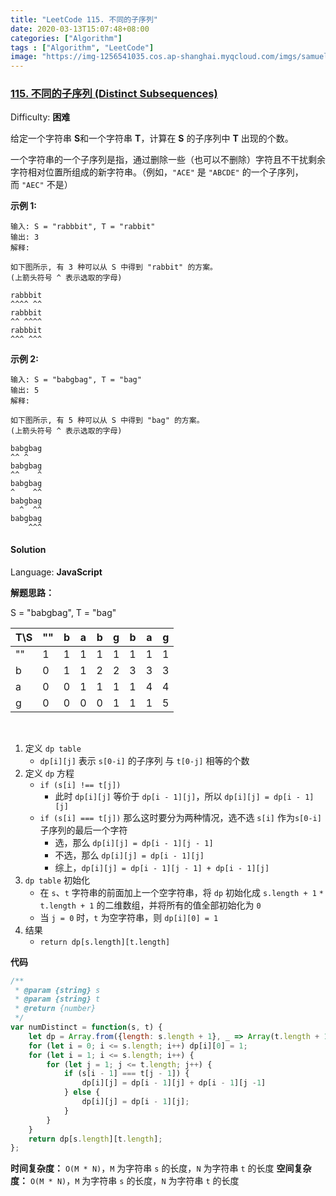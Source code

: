 ```yaml
---
title: "LeetCode 115. 不同的子序列"
date: 2020-03-13T15:07:48+08:00
categories: ["Algorithm"]
tags : ["Algorithm", "LeetCode"]
image: "https://img-1256541035.cos.ap-shanghai.myqcloud.com/imgs/samuele-errico-piccarini-JEBqFu2AOOA-unsplash.jpg"
---
```


### [115\. 不同的子序列 (Distinct Subsequences)](https://leetcode-cn.com/problems/distinct-subsequences/)

Difficulty: **困难**


给定一个字符串 **S**和一个字符串 **T**，计算在 **S** 的子序列中 **T** 出现的个数。

一个字符串的一个子序列是指，通过删除一些（也可以不删除）字符且不干扰剩余字符相对位置所组成的新字符串。（例如，`"ACE"` 是 `"ABCDE"` 的一个子序列，而 `"AEC"` 不是）

**示例 1:**

```
输入: S = "rabbbit", T = "rabbit"
输出: 3
解释:

如下图所示, 有 3 种可以从 S 中得到 "rabbit" 的方案。
(上箭头符号 ^ 表示选取的字母)

rabbbit
^^^^ ^^
rabbbit
^^ ^^^^
rabbbit
^^^ ^^^
```

**示例 2:**

```
输入: S = "babgbag", T = "bag"
输出: 5
解释:

如下图所示, 有 5 种可以从 S 中得到 "bag" 的方案。
(上箭头符号 ^ 表示选取的字母)

babgbag
^^ ^
babgbag
^^    ^
babgbag
^    ^^
babgbag
  ^  ^^
babgbag
    ^^^
```


#### Solution

Language: **JavaScript**

**解题思路：**

S = "babgbag", T = "bag"

|T\S| "" | b  | a | b | g | b | a | g |
|---|---|---|---|---|---|---|---|---|
| ""  | 1 | 1 | 1 | 1 | 1 | 1 | 1 | 1 |
| b  | 0 | 1 | 1 | 2 | 2 | 3 | 3 | 3 |
| a  | 0 | 0 | 1 | 1 | 1 | 1 | 4 | 4 |
| g  | 0 | 0 | 0 | 0 | 1 | 1 | 1 | 5 |
&nbsp;

1. 定义 `dp table`
   - `dp[i][j]` 表示 `s[0-i]` 的子序列 与 `t[0-j]` 相等的个数
2. 定义 `dp` 方程
   - `if (s[i] !== t[j])`
     - 此时 `dp[i][j]` 等价于 `dp[i - 1][j]`，所以 `dp[i][j] = dp[i - 1][j]`
   - `if (s[i] === t[j])` 那么这时要分为两种情况，选不选 `s[i]` 作为`s[0-i]`子序列的最后一个字符
     - 选，那么 `dp[i][j] = dp[i - 1][j - 1]`
     - 不选，那么 `dp[i][j] = dp[i - 1][j]`
     - 综上，`dp[i][j] = dp[i - 1][j - 1] + dp[i - 1][j]`
3. `dp table` 初始化
   - 在 `s`、`t` 字符串的前面加上一个空字符串，将 `dp` 初始化成 `s.length + 1` `*` `t.length + 1` 的二维数组，并将所有的值全部初始化为 `0`
   - 当 `j = 0` 时，`t` 为空字符串，则 `dp[i][0] = 1`
4. 结果
   - `return dp[s.length][t.length]`

**代码**

```javascript
/**
 * @param {string} s
 * @param {string} t
 * @return {number}
 */
var numDistinct = function(s, t) {
    let dp = Array.from({length: s.length + 1}, _ => Array(t.length + 1).fill(0));
    for (let i = 0; i <= s.length; i++) dp[i][0] = 1;
    for (let i = 1; i <= s.length; i++) {
        for (let j = 1; j <= t.length; j++) {
            if (s[i - 1] === t[j - 1]) {
                dp[i][j] = dp[i - 1][j] + dp[i - 1][j -1]
            } else {
                dp[i][j] = dp[i - 1][j];
            }
        }
    }
    return dp[s.length][t.length];
};
```

**时间复杂度：** `O(M * N)`，`M` 为字符串 `s` 的长度，`N` 为字符串 `t` 的长度
**空间复杂度：** `O(M * N)`，`M` 为字符串 `s` 的长度，`N` 为字符串 `t` 的长度

